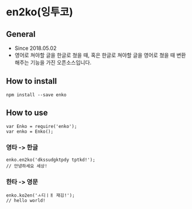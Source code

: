 # en2ko(잉투코)

## General
- Since 2018.05.02
- 영어로 쳐야할 글을 한글로 쳤을 때, 혹은 한글로 쳐야할 글을 영어로 쳤을 때 변환해주는 기능을 가진 오픈소스입니다.

## How to install
```
npm install --save enko
```

## How to use
```
var Enko = require('enko');
var enko = Enko();
```

### 영타 -> 한글
```
enko.en2ko('dkssudgktpdy tptkd!');
// 안녕하세요 세상!
```

### 한타 -> 영문
```
enko.ko2en('ㅗ디ㅣㅐ 재깅!');
// hello world!
```

